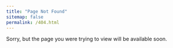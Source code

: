 ```yaml
---
title: "Page Not Found"
sitemap: false
permalink: /404.html
---
```


Sorry, but the page you were trying to view will be available soon.
